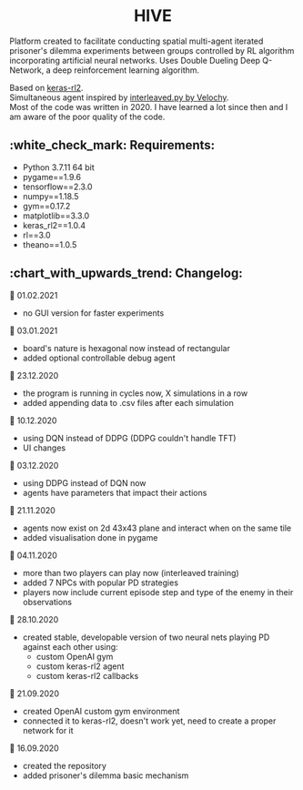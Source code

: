 <b><h1 align="center">HIVE</h1></b>

Platform created to facilitate conducting spatial multi-agent iterated prisoner's dilemma experiments between groups controlled by RL algorithm incorporating artificial neural networks. Uses Double Dueling Deep Q-Network, a deep reinforcement learning algorithm.

Based on <a href="https://github.com/wau/keras-rl2">keras-rl2</a>.  
Simultaneous agent inspired by <a href="https://github.com/velochy/rl-bargaining/blob/master/interleaved.py">interleaved.py by Velochy</a>.  
Most of the code was written in 2020. I have learned a lot since then and I am aware of the poor quality of the code.
 
<h2>:white_check_mark: Requirements:</h2>

- Python 3.7.11 64 bit
- pygame==1.9.6
- tensorflow==2.3.0
- numpy==1.18.5
- gym==0.17.2
- matplotlib==3.3.0
- keras_rl2==1.0.4
- rl==3.0
- theano==1.0.5


<h2>:chart_with_upwards_trend: Changelog:</h2>

:date: 01.02.2021
- no GUI version for faster experiments

:date: 03.01.2021
- board's nature is hexagonal now instead of rectangular
- added optional controllable debug agent

:date: 23.12.2020
- the program is running in cycles now, X simulations in a row
- added appending data to .csv files after each simulation

:date: 10.12.2020
- using DQN instead of DDPG (DDPG couldn't handle TFT)
- UI changes

:date: 03.12.2020
- using DDPG instead of DQN now
- agents have parameters that impact their actions

:date: 21.11.2020
- agents now exist on 2d 43x43 plane and interact when on the same tile
- added visualisation done in pygame

:date: 04.11.2020
- more than two players can play now (interleaved training)
- added 7 NPCs with popular PD strategies
- players now include current episode step and type of the enemy in their observations

:date: 28.10.2020
- created stable, developable version of two neural nets playing PD against each other using:
  - custom OpenAI gym
  - custom keras-rl2 agent
  - custom keras-rl2 callbacks

:date: 21.09.2020
- created OpenAI custom gym environment
- connected it to keras-rl2, doesn't work yet, need to create a proper network for it

:date: 16.09.2020
- created the repository
- added prisoner's dilemma basic mechanism

